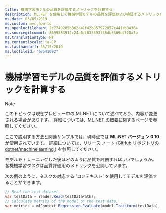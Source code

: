 ```yaml
---
title: 機械学習モデルの品質を評価するメトリックを計算する
description: ML.NET を使用して機械学習モデルの品質を評価および検証するメトリックを計算する方法について説明します。
ms.date: 03/05/2019
ms.custom: mvc,how-to
ms.openlocfilehash: 2c7749205b862a42f42b857972057c441ab84364
ms.sourcegitcommit: 8699383914c24a0df033393f55db3369db728a7b
ms.translationtype: HT
ms.contentlocale: ja-JP
ms.lasthandoff: 05/15/2019
ms.locfileid: "65641092"
---
```

# <a name="calculate-metrics-to-evaluate-machine-learning-model-quality"></a>機械学習モデルの品質を評価するメトリックを計算する 

> [!NOTE]
> このトピックは現在プレビュー中の ML.NET について述べており、内容が変更される場合があります。 詳細については、[ML.NET の概要](https://www.microsoft.com/net/learn/apps/machine-learning-and-ai/ml-dotnet)に関するページを参照してください。

ここで説明する方法と関連サンプルでは、現時点では **ML.NET バージョン 0.10** が使用されています。 詳細については、リリース ノート ([GitHub リポジトリの dotnet/machinelearning ](https://github.com/dotnet/machinelearning/tree/master/docs/release-notes)) を参照してください。

モデルをトレーニングした後はどのように品質を評価すればよいでしょうか。 各機械学習タスクは品質評価用のメトリックを公開しています。

次の例のように、タスクの対応する 'コンテキスト' を使用してモデルを評価することができます。

```csharp
// Read the test dataset.
var testData = reader.Read(testDataPath);
// Calculate metrics of the model on the test data.
var metrics = mlContext.Regression.Evaluate(model.Transform(testData), label: "Target");
```
